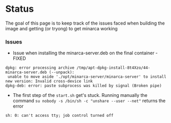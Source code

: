 # Status

The goal of this page is to keep track of the issues faced when building the image and getting (or tryong) to get minarca working

### Issues

- Issue when installing the minarca-server.deb on the final container - FIXED
```
dpkg: error processing archive /tmp/apt-dpkg-install-8t4Xzo/44-minarca-server.deb (--unpack):
 unable to move aside './opt/minarca-server/minarca-server' to install new version: Invalid cross-device link
dpkg-deb: error: paste subprocess was killed by signal (Broken pipe)
```

- The first step of the `start.sh` get's stuck. Running manually the command `su nobody -s /bin/sh -c "unshare --user --net"` returns the error
```
sh: 0: can't access tty; job control turned off
```